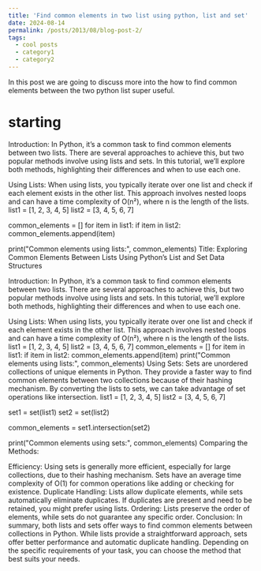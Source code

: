 ```yaml
---
title: 'Find common elements in two list using python, list and set'
date: 2024-08-14
permalink: /posts/2013/08/blog-post-2/
tags:
  - cool posts
  - category1
  - category2
---
```


In this post we are going to discuss more into the how to find common elements between the two python list super useful.

starting
======

Introduction: In Python, it’s a common task to find common elements between two lists. There are several approaches to achieve this, but two popular methods involve using lists and sets. In this tutorial, we’ll explore both methods, highlighting their differences and when to use each one.

Using Lists: When using lists, you typically iterate over one list and check if each element exists in the other list. This approach involves nested loops and can have a time complexity of O(n²), where n is the length of the lists.
list1 = [1, 2, 3, 4, 5]
list2 = [3, 4, 5, 6, 7]

common_elements = []
for item in list1:
    if item in list2:
        common_elements.append(item)

print("Common elements using lists:", common_elements)
Title: Exploring Common Elements Between Lists Using Python’s List and Set Data Structures

Introduction: In Python, it’s a common task to find common elements between two lists. There are several approaches to achieve this, but two popular methods involve using lists and sets. In this tutorial, we’ll explore both methods, highlighting their differences and when to use each one.

Using Lists: When using lists, you typically iterate over one list and check if each element exists in the other list. This approach involves nested loops and can have a time complexity of O(n²), where n is the length of the lists.
list1 = [1, 2, 3, 4, 5]
list2 = [3, 4, 5, 6, 7]
common_elements = []
for item in list1:
    if item in list2:
        common_elements.append(item)
print("Common elements using lists:", common_elements)
Using Sets: Sets are unordered collections of unique elements in Python. They provide a faster way to find common elements between two collections because of their hashing mechanism. By converting the lists to sets, we can take advantage of set operations like intersection.
list1 = [1, 2, 3, 4, 5]
list2 = [3, 4, 5, 6, 7]

set1 = set(list1)
set2 = set(list2)

common_elements = set1.intersection(set2)

print("Common elements using sets:", common_elements)
Comparing the Methods:

Efficiency: Using sets is generally more efficient, especially for large collections, due to their hashing mechanism. Sets have an average time complexity of O(1) for common operations like adding or checking for existence.
Duplicate Handling: Lists allow duplicate elements, while sets automatically eliminate duplicates. If duplicates are present and need to be retained, you might prefer using lists.
Ordering: Lists preserve the order of elements, while sets do not guarantee any specific order.
Conclusion: In summary, both lists and sets offer ways to find common elements between collections in Python. While lists provide a straightforward approach, sets offer better performance and automatic duplicate handling. Depending on the specific requirements of your task, you can choose the method that best suits your needs.
